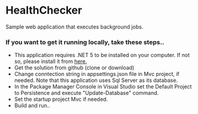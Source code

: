 # HealthChecker
Sample web application that executes background jobs.


### If you want to get it running locally, take these steps..
* This application requires .NET 5 to be installed on your computer. If not so, please install it from [here.](https://dotnet.microsoft.com/download)
* Get the solution from github (clone or download)
* Change conntection string in appsettings.json file in Mvc project, if needed. Note that this application uses Sql Server as its database.
* In the Package Manager Console in Visual Studio set the Default Project to Persistence and execute "Update-Database" command.
* Set the startup project Mvc if needed.
* Build and run..
